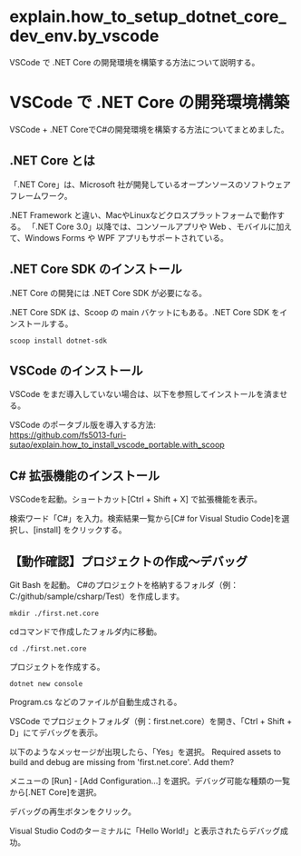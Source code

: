 # explain.how_to_setup_dotnet_core_dev_env.by_vscode
VSCode で .NET Core の開発環境を構築する方法について説明する。

# VSCode で .NET Core の開発環境構築
VSCode + .NET CoreでC#の開発環境を構築する方法についてまとめました。

## .NET Core とは
「.NET Core」は、Microsoft 社が開発しているオープンソースのソフトウェアフレームワーク。

.NET Framework と違い、MacやLinuxなどクロスプラットフォームで動作する。
「.NET Core 3.0」以降では、コンソールアプリや Web 、モバイルに加えて、Windows Forms や WPF アプリもサポートされている。

## .NET Core SDK のインストール
.NET Core の開発には .NET Core SDK が必要になる。

.NET Core SDK は、Scoop の main バケットにもある。.NET Core SDK をインストールする。
```cosole
scoop install dotnet-sdk
```

## VSCode のインストール
VSCode をまだ導入していない場合は、以下を参照してインストールを済ませる。

VSCode のポータブル版を導入する方法:  
https://github.com/fs5013-furi-sutao/explain.how_to_install_vscode_portable.with_scoop

## C# 拡張機能のインストール
VSCodeを起動。ショートカット[Ctrl + Shift + X] で拡張機能を表示。

検索ワード「C#」を入力。検索結果一覧から[C# for Visual Studio Code]を選択し、[install] をクリックする。

## 【動作確認】プロジェクトの作成～デバッグ
Git Bash を起動。
C#のプロジェクトを格納するフォルダ（例：C:/github/sample/csharp/Test）を作成します。
```console
mkdir ./first.net.core
```

cdコマンドで作成したフォルダ内に移動。
```console
cd ./first.net.core
```

プロジェクトを作成する。
```console
dotnet new console
```

Program.cs などのファイルが自動生成される。

VSCode でプロジェクトフォルダ（例：first.net.core）を開き、「Ctrl + Shift + D」にてデバッグを表示。

以下のようなメッセージが出現したら、「Yes」を選択。
Required assets to build and debug are missing from 'first.net.core'. Add them?

メニューの [Run] - [Add Configuration...] を選択。デバッグ可能な種類の一覧から[.NET Core]を選択。

デバッグの再生ボタンをクリック。

Visual Studio Codのターミナルに「Hello World!」と表示されたらデバッグ成功。
